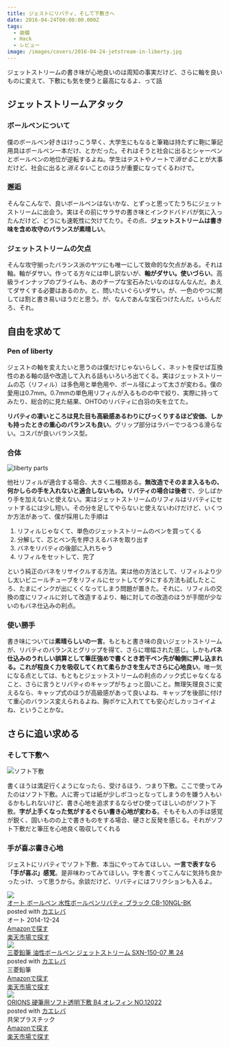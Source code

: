 ```yaml
---
title: ジェストにリバティ、そして下敷きへ
date: 2016-04-24T00:00:00.000Z
tags:
  - 装備
  - Hack
  - レビュー
image: /images/covers/2016-04-24-jetstream-in-liberty.jpg
---
```

ジェットストリームの書き味が心地良いのは周知の事実だけど、さらに軸を良いものに変えて、下敷にも気を使うと最高になるよ、って話

## ジェットストリームアタック
### ボールペンについて
僕のボールペン好きはけっこう早く、大学生にもなると筆箱は持たずに鞄に筆記用具はボールペン一本だけ、とかだった。それはそうと社会に出るとシャーペンとボールペンの地位が逆転するよね。学生はテストやノートで*消せる*ことが大事だけど、社会に出ると*消えない*ことのほうが重要になってくるわけで。

### 邂逅
そんなこんなで、良いボールペンはないかな、とずっと思ってたうちにジェットストリームに出会う。実はその前にサラサの書き味とインクドバドバが気に入ったんだけど、どうにも速乾性に欠けてたり。その点、**ジェットストリームは書き味を含め攻守のバランスが素晴しい**。

### ジェットストリームの欠点
そんな攻守揃ったバランス派のヤツにも唯一にして致命的な欠点がある。それは軸。軸がダサい。作ってる方々には申し訳ないが、**軸がダサい。使いづらい**。高級ラインナップのプライムも、あのチープな宝石みたいなのはなんなんだ。あえてダサくする必要はあるのか。と、問いたいぐらいダサい。が、一色のやつに関しては割と書き易いほうだと思う。が、なんであんな宝石つけたんだ。いらんだろ、それ。

## 自由を求めて
### Pen of liberty
ジェストの軸を変えたいと思うのは僕だけじゃないらしく、ネットを探せば互換性のある軸の話や改造して入れる話もいろいろ出てくる。実はジェットストリームの芯（リフィル）は多色用と単色用や、ボール径によって太さが変わる。僕の愛用は0.7mm。0.7mmの単色用リフィルが入るものの中で絞り、実際に持ってみたり、総合的に見た結果、OHTOのリバティに白羽の矢を立てた。

**リバティの凄いところは見た目も高級感あるわりにびっくりするほど安価、しかも持ったときの重心のバランスも良い**。グリップ部分はラバーでつるつる滑らない。コスパが良いバランス型。

### 合体
![liberty parts](https://lh3.googleusercontent.com/5aWNoEIUfUPKb2O8ecErCV9ph4kPwwn-TAZM6Y6y9mL__BG0KcFJzwWMXa70ke3PHx7YuAb6WwBjagF7YncqHdlSGj78kOqWZL4MisAW_Su00PowjSv8taq-YdKqk1Lmd_i_POllIMrZfxEjfCwyH7Yn9lPggukCzV3Q8orBUP_LNL8wvBhzrnvhm7YDRtJKvraW_LSJrsiavO5pTJ-WL6uVqETcmtWy1fiF24BPP8QR2-EMBLJ0lvXcklfm_bib9zEcE-riTSM2pdvMwLKLQZf-dIrrWIYLTV6bRXBfdHBoh9K-9JUZul9QX36WSTmyuWoX8nYp-smvpC-oNVnRU2Myas2HsK6tQD3wXlOXqJYmYh7HHTlPjw76a6rLjvcGAiD3TDEdhrKwVychGvIyvNM0ZMmxggZ33YX6eLDAKFetblfc19qCRX_X8esUB2CwhGINbAtJ3L8tAWXR1gWOYjfykg0Odm_ZEJ79PWiPWLHLEStG2qdQ5P8chLdsNxV3nTq8rkTdkeEhdctET0ra5YdHgUMFNM_9o51LZW6u3CIn07MVKaE-Hoz5tWWbqagnbgTy "liberty parts")

他社リフィルが適合する場合、大きく二種類ある。**無改造でそのまま入るもの、何かしらの手を入れないと適合しないもの。リバティの場合は後者**で、少しばかり手を加えないと使えない。実はジェットストリームのリフィルはリバティにセットするには少し短い。その分を足してやらないと使えないわけだけど、いくつか方法があって、僕が採用した手順は

1. リフィルじゃなくて、単色のジェットストリームのペンを買ってくる
2. 分解して、芯とペン先を押さえるバネを取り出す
3. バネをリバティの後部に入れちゃう
4. リフィルをセットして、完了

という純正のバネをリサイクルする方法。実は他の方法として、リフィルより少し太いビニールチューブをリフィルにセットしてゲタにする方法も試したところ、たまにインクが出にくくなってしまう問題が置きた。それに、リフィルの交換の度にリフィルに対して改造するより、軸に対しての改造のほうが手間が少ないのもバネ仕込みの利点。

### 使い勝手
書き味については**素晴らしいの一言**。もともと書き味の良いジェットストリームが、リバティのバランスとグリップを得て、さらに増幅された感じ。しかも**バネ仕込みのうれしい誤算として筆圧強めで書くとき若干ペン先が軸側に押し込まれる。これが程良く力を吸収してくれて柔らかさを生んでさらに心地良い**。唯一気になる点としては、もともとジェットストリームの利点のノック式じゃなくなること、さらに言うとリバティのキャップがちょっと固いこと。無理矢理良さに変えるなら、キャップ式のほうが高級感があって良いよね、キャップを後部に付けて重心のバランス変えられるよね、胸ポケに入れてても安心だしカッコイイよね、ということかな。

## さらに追い求める
### そして下敷へ
![ソフト下敷](https://lh3.googleusercontent.com/YIMHfAnvLIEKS6AErKjYmJmGcmFKTXr9ImP4UxeT8A5XkoGEBfRkY6F_huedau2R0t0iVvAl5HjG53yYGp7-ccZHj14lNvYBE79mTyZQ2PzoX3T835Z3bQ1JmgnjE7QD-utcXUTDQcWVqcSprXS9DGiOHsDTU_uozyUju1nhY7aTNS4WAs-V6S6BgxJ1RZ6LFIdNwku5_BSfMcdoQYL2GPnBoCEgyjrkEAurWUZRa3SMWQUxwQKLr6qdRzEkl66-f3z9r8nagoVcqATRnRBkqA2lZU4heO2lEcDQFUWH99IPLimoW82R4wlobRWLZt1Praof5Nayue8NTb5YUV7BFkT1kmdl6es7l9uKodzTdxq7wDftY-dhjTFneLAf9S0rjMS6l46ge7RmvX5uKMiuoE13qcFOfGa-jbeit4p0sLFiRYj8Q90A-z_aEQ13-_R5MBGjz-AIcE0N0kvhj9BWBa6u5UbhTcvwZqW8owfcJDEmlncGsyEC2_Mj0UFb61wifIjOih6Vqr6gkfuSqQyPbG1wwxQqGws52KJC5TQ8ZjZG6IQQhUyd8uspIA9ztCtK3isw "ソフト下敷")

書くほうは満足行くようになったら、受けるほう、つまり下敷。ここで使ってみたのはソフト下敷。人に寄っては紙が少しボコっとなってしまうのを嫌う人もいるかもしれないけど、書き心地を追求するならぜひ使ってほしいのがソフト下敷。**字が上手くなった気がするぐらい書き心地が変わる**。そもそも人の手は感覚が鋭く、固いものの上で書きものをする場合、硬さと反発を感じる。それがソフト下敷だと筆圧を心地良く吸収してくれる

### 手が喜ぶ書き心地
ジェストにリバティでソフト下敷、本当にやってみてほしい。**一言で表すなら「手が喜ぶ」感覚**。是非味わってみてほしい。字を書くってこんなに気持ち良かったっけ、って思うから。余談だけど、リバティにはフリクションも入るよ。

<div class="cstmreba"><div class="kaerebalink-box"><div class="kaerebalink-image"><a href="http://www.amazon.co.jp/exec/obidos/ASIN/B00Q5VYUHW/akicks-22/ref=nosim/" target="_blank" ><img src="http://ecx.images-amazon.com/images/I/41N7jQ8bjVL._SL160_.jpg" style="border: none;" /></a></div><div class="kaerebalink-info"><div class="kaerebalink-name"><a href="http://www.amazon.co.jp/exec/obidos/ASIN/B00Q5VYUHW/akicks-22/ref=nosim/" target="_blank" >オート ボールペン 水性ボールペンリバティ ブラック CB-10NGL-BK</a><div class="kaerebalink-powered-date">posted with <a href="http://kaereba.com" rel="nofollow" target="_blank">カエレバ</a></div></div><div class="kaerebalink-detail"> オート 2014-12-24    </div><div class="kaerebalink-link1"><div class="shoplinkamazon"><a href="http://www.amazon.co.jp/gp/search?keywords=%83I%81%5B%83g%20%83%7B%81%5B%83%8B%83y%83%93%20%90%85%90%AB%83%7B%81%5B%83%8B%83y%83%93%83%8A%83o%83e%83B&amp;__mk_ja_JP=%83J%83%5E%83J%83i&amp;tag=akicks-22" target="_blank" >Amazonで探す</a></div><div class="shoplinkrakuten"><a href="http://hb.afl.rakuten.co.jp/hgc/12d74d16.c27dc2b4.12d74d17.2343dd9d/?pc=http%3A%2F%2Fsearch.rakuten.co.jp%2Fsearch%2Fmall%2F%25E3%2582%25AA%25E3%2583%25BC%25E3%2583%2588%2520%25E3%2583%259C%25E3%2583%25BC%25E3%2583%25AB%25E3%2583%259A%25E3%2583%25B3%2520%25E6%25B0%25B4%25E6%2580%25A7%25E3%2583%259C%25E3%2583%25BC%25E3%2583%25AB%25E3%2583%259A%25E3%2583%25B3%25E3%2583%25AA%25E3%2583%2590%25E3%2583%2586%25E3%2582%25A3%2F-%2Ff.1-p.1-s.1-sf.0-st.A-v.2%3Fx%3D0%26scid%3Daf_ich_link_urltxt%26m%3Dhttp%3A%2F%2Fm.rakuten.co.jp%2F" target="_blank" >楽天市場で探す</a></div></div></div><div class="booklink-footer"></div></div></div>

<div class="cstmreba"><div class="kaerebalink-box"><div class="kaerebalink-image"><a href="http://www.amazon.co.jp/exec/obidos/ASIN/B002AP3C1M/akicks-22/ref=nosim/" target="_blank" ><img src="http://ecx.images-amazon.com/images/I/41C4AwzHMiL._SL160_.jpg" style="border: none;" /></a></div><div class="kaerebalink-info"><div class="kaerebalink-name"><a href="http://www.amazon.co.jp/exec/obidos/ASIN/B002AP3C1M/akicks-22/ref=nosim/" target="_blank" >三菱鉛筆 油性ボールペン ジェットストリーム SXN-150-07 黒 24</a><div class="kaerebalink-powered-date">posted with <a href="http://kaereba.com" rel="nofollow" target="_blank">カエレバ</a></div></div><div class="kaerebalink-detail"> 三菱鉛筆     </div><div class="kaerebalink-link1"><div class="shoplinkamazon"><a href="http://www.amazon.co.jp/gp/search?keywords=%8EO%95H%89%94%95M%20%96%FB%90%AB%83%7B%81%5B%83%8B%83y%83%93%20%83W%83F%83b%83g%83X%83g%83%8A%81%5B%83%80&amp;__mk_ja_JP=%83J%83%5E%83J%83i&amp;tag=akicks-22" target="_blank" >Amazonで探す</a></div><div class="shoplinkrakuten"><a href="http://hb.afl.rakuten.co.jp/hgc/12d74d16.c27dc2b4.12d74d17.2343dd9d/?pc=http%3A%2F%2Fsearch.rakuten.co.jp%2Fsearch%2Fmall%2F%25E4%25B8%2589%25E8%258F%25B1%25E9%2589%259B%25E7%25AD%2586%2520%25E6%25B2%25B9%25E6%2580%25A7%25E3%2583%259C%25E3%2583%25BC%25E3%2583%25AB%25E3%2583%259A%25E3%2583%25B3%2520%25E3%2582%25B8%25E3%2582%25A7%25E3%2583%2583%25E3%2583%2588%25E3%2582%25B9%25E3%2583%2588%25E3%2583%25AA%25E3%2583%25BC%25E3%2583%25A0%2F-%2Ff.1-p.1-s.1-sf.0-st.A-v.2%3Fx%3D0%26scid%3Daf_ich_link_urltxt%26m%3Dhttp%3A%2F%2Fm.rakuten.co.jp%2F" target="_blank" >楽天市場で探す</a></div></div></div><div class="booklink-footer"></div></div></div>

<div class="cstmreba"><div class="kaerebalink-box"><div class="kaerebalink-image"><a href="http://www.amazon.co.jp/exec/obidos/ASIN/B00ETK9PQC/akicks-22/ref=nosim/" target="_blank" ><img src="http://ecx.images-amazon.com/images/I/21bmt-KDMpL._SL160_.jpg" style="border: none;" /></a></div><div class="kaerebalink-info"><div class="kaerebalink-name"><a href="http://www.amazon.co.jp/exec/obidos/ASIN/B00ETK9PQC/akicks-22/ref=nosim/" target="_blank" >ORIONS 硬筆用ソフト透明下敷 B4 オレフィン NO.12022</a><div class="kaerebalink-powered-date">posted with <a href="http://kaereba.com" rel="nofollow" target="_blank">カエレバ</a></div></div><div class="kaerebalink-detail"> 共栄プラスチック     </div><div class="kaerebalink-link1"><div class="shoplinkamazon"><a href="http://www.amazon.co.jp/gp/search?keywords=ORIONS%20%8Dd%95M%97p%83%5C%83t%83g%93%A7%96%BE%89%BA%95~&amp;__mk_ja_JP=%83J%83%5E%83J%83i&amp;tag=akicks-22" target="_blank" >Amazonで探す</a></div><div class="shoplinkrakuten"><a href="http://hb.afl.rakuten.co.jp/hgc/12d74d16.c27dc2b4.12d74d17.2343dd9d/?pc=http%3A%2F%2Fsearch.rakuten.co.jp%2Fsearch%2Fmall%2FORIONS%2520%25E7%25A1%25AC%25E7%25AD%2586%25E7%2594%25A8%25E3%2582%25BD%25E3%2583%2595%25E3%2583%2588%25E9%2580%258F%25E6%2598%258E%25E4%25B8%258B%25E6%2595%25B7%2F-%2Ff.1-p.1-s.1-sf.0-st.A-v.2%3Fx%3D0%26scid%3Daf_ich_link_urltxt%26m%3Dhttp%3A%2F%2Fm.rakuten.co.jp%2F" target="_blank" >楽天市場で探す</a></div></div></div><div class="booklink-footer"></div></div></div>

